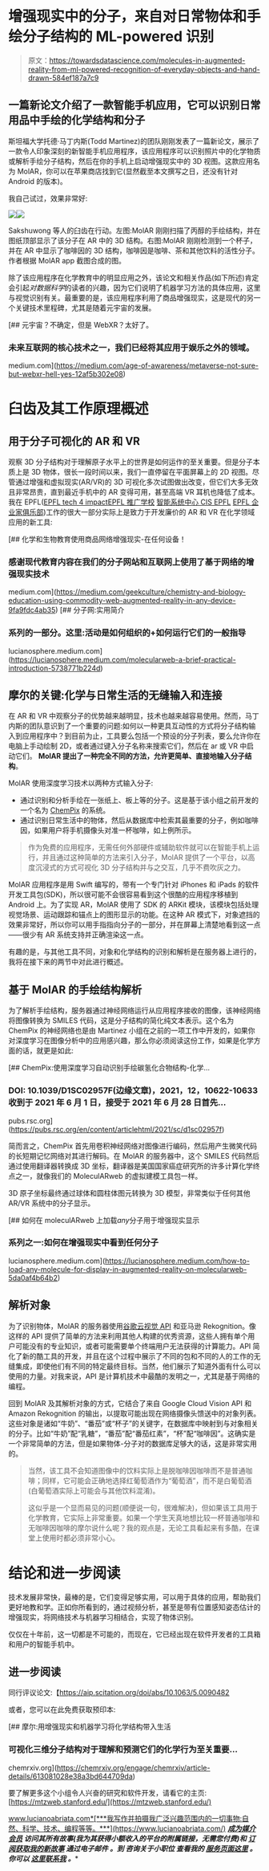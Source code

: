 # 增强现实中的分子，来自对日常物体和手绘分子结构的 ML-powered 识别

> 原文：<https://towardsdatascience.com/molecules-in-augmented-reality-from-ml-powered-recognition-of-everyday-objects-and-hand-drawn-584ef187a7c9>

## 一篇新论文介绍了一款智能手机应用，它可以识别日常用品中手绘的化学结构和分子

斯坦福大学托德·马丁内斯(Todd Martinez)的团队刚刚发表了一篇新论文，展示了一款令人印象深刻的新智能手机应用程序，该应用程序可以识别照片中的化学物质或解析手绘分子结构，然后在你的手机上启动增强现实中的 3D 视图。这款应用名为 MolAR，你可以在苹果商店找到它(显然截至本文撰写之日，还没有针对 Android 的版本)。

我自己试过，效果非常好:

![](img/e3b6a39dae5e518c9365a75628f706d8.png)![](img/9ca1ecfdcf12bfec6ee035c27ff7def1.png)

Sakshuwong 等人的臼齿在行动。左图:MolAR 刚刚扫描了丙醇的手绘结构，并在图纸顶部显示了该分子在 AR 中的 3D 结构。右图:MolAR 刚刚检测到一个杯子，并在 AR 中显示了咖啡因的 3D 结构，咖啡因是咖啡、茶和其他饮料的活性分子。作者根据 MolAR app 截图合成的图。

除了该应用程序在化学教育中的明显应用之外，该论文和相关作品(如下所述)肯定会引起*对数据科学*的读者的兴趣，因为它们说明了机器学习方法的具体应用，这里与视觉识别有关。最重要的是，该应用程序利用了商品增强现实，这是现代的另一个关键技术里程碑，尤其是随着元宇宙的发展。

[](https://medium.com/age-of-awareness/metaverse-not-sure-but-webxr-hell-yes-12af5b302e08) [## 元宇宙？不确定，但是 WebXR？太好了。

### 未来互联网的核心技术之一，我们已经将其应用于娱乐之外的领域。

medium.com](https://medium.com/age-of-awareness/metaverse-not-sure-but-webxr-hell-yes-12af5b302e08) 

# 臼齿及其工作原理概述

## 用于分子可视化的 AR 和 VR

观察 3D 分子结构对于理解原子水平上的世界是如何运作的至关重要。但是分子本质上是 3D 物体，很长一段时间以来，我们一直停留在平面屏幕上的 2D 视图。尽管通过增强和虚拟现实(AR/VR)的 3D 可视化多次试图做出改变，但它们大多无效且非常昂贵，直到最近手机中的 AR 变得可用，甚至高端 VR 耳机也降低了成本。我在 EPFL([EPFL tech 4 impact](https://medium.com/u/7dbe1c70684b?source=post_page-----584ef187a7c9--------------------------------)[EPFL 推广学校](https://medium.com/u/b91d50f7c43c?source=post_page-----584ef187a7c9--------------------------------) [智能系统中心 CIS EPFL](https://medium.com/u/dbc90b1d5873?source=post_page-----584ef187a7c9--------------------------------) [EPFL 企业家俱乐部](https://medium.com/u/f76876cdbe6c?source=post_page-----584ef187a7c9--------------------------------))工作的很大一部分实际上是致力于开发廉价的 AR 和 VR 在化学领域应用的新工具:

[](https://medium.com/geekculture/chemistry-and-biology-education-using-commodity-web-augmented-reality-in-any-device-9fa9fdc4ab35) [## 化学和生物教育使用商品网络增强现实-在任何设备！

### 感谢现代教育内容在我们的分子网站和互联网上使用了基于网络的增强现实技术

medium.com](https://medium.com/geekculture/chemistry-and-biology-education-using-commodity-web-augmented-reality-in-any-device-9fa9fdc4ab35) [](https://lucianosphere.medium.com/molecularweb-a-brief-practical-introduction-5738771b224d) [## 分子网:实用简介

### 系列的一部分。这里:活动是如何组织的+如何运行它们的一般指导

lucianosphere.medium.com](https://lucianosphere.medium.com/molecularweb-a-brief-practical-introduction-5738771b224d) 

## 摩尔的关键:化学与日常生活的无缝输入和连接

在 AR 和 VR 中观察分子的优势越来越明显，技术也越来越容易使用。然而，马丁内斯的团队意识到了一个重要的问题:如何以一种更具互动性的方式将分子结构输入到应用程序中？到目前为止，工具要么包括一个预设的分子列表，要么允许你在电脑上手动绘制 2D，或者通过键入分子名称来搜索它们，然后在 ar 或 VR 中启动它们。 **MolAR 提出了一种完全不同的方法，允许更简单、直接地输入分子结构**。

MolAR 使用深度学习技术以两种方式输入分子:

*   通过识别和分析手绘在一张纸上、板上等的分子。这是基于该小组之前开发的一个名为 [ChemPix](https://pubs.rsc.org/en/content/articlehtml/2021/sc/d1sc02957f) 的系统。
*   通过识别日常生活中的物体，然后从数据库中检索其最重要的分子，例如咖啡因，如果用户将手机摄像头对准一杯咖啡，如上例所示。

> 作为免费的应用程序，无需任何外部硬件或辅助软件就可以在智能手机上运行，并且通过这种简单的方法来引入分子，MolAR 提供了一个平台，以高度沉浸式的方式可视化 3D 分子结构并与之交互，几乎不费吹灰之力。

MolAR 应用程序是用 Swift 编写的，带有一个专门针对 iPhones 和 iPads 的软件开发工具包(SDK)，所以很可能不会很容易看到这个很酷的应用程序移植到 Android 上。为了实现 AR，MolAR 使用了 SDK 的 ARKit 模块，该模块包括处理视觉场景、运动跟踪和锚点上的图形显示的功能。在这种 AR 模式下，对象遮挡的效果非常好，所以你可以用手指指向分子的一部分，并在屏幕上清楚地看到这一点——很少有 AR 系统支持并正确渲染这一点。

有趣的是，与其他工具不同，对象和化学结构的识别和解析是在服务器上进行的，我将在接下来的两节中对此进行概述。

## 基于 MolAR 的手绘结构解析

为了解析手绘结构，服务器通过神经网络运行从应用程序接收的图像，该神经网络将图像转换为 SMILES 代码，这是分子结构的简化纯文本表示。这个名为 ChemPix 的神经网络也是由 Martinez 小组在之前的一项工作中开发的，如果你对深度学习在图像分析中的应用感兴趣，那么你必须阅读这份工作，如果是化学方面的话，就更是如此:

[](https://pubs.rsc.org/en/content/articlehtml/2021/sc/d1sc02957f) [## ChemPix:使用深度学习自动识别手绘碳氢化合物结构-化学…

### DOI: 10.1039/D1SC02957F(边缘文章)，2021，12，10622-10633 收到于 2021 年 6 月 1 日，接受于 2021 年 6 月 28 日首先…

pubs.rsc.org](https://pubs.rsc.org/en/content/articlehtml/2021/sc/d1sc02957f) 

简而言之，ChemPix 首先用卷积神经网络对图像进行编码，然后用产生微笑代码的长短期记忆网络对其进行解码。在 MolAR 的服务器中，这个 SMILES 代码然后通过使用翻译器转换成 3D 坐标，翻译器是美国国家癌症研究所的许多计算化学终点之一，就像我们的 MoleculARweb 的虚拟建模工具包一样。

3D 原子坐标最终通过球体和圆柱体图元转换为 3D 模型，非常类似于任何其他 AR/VR 系统中的分子显示。

[](https://lucianosphere.medium.com/how-to-load-any-molecule-for-display-in-augmented-reality-on-molecularweb-5da0af4b64b2) [## 如何在 moleculARweb 上加载*any*分子用于增强现实显示

### 系列之一:如何在增强现实中看到任何分子

lucianosphere.medium.com](https://lucianosphere.medium.com/how-to-load-any-molecule-for-display-in-augmented-reality-on-molecularweb-5da0af4b64b2) 

## 解析对象

为了识别物体，MolAR 的服务器使用[谷歌云视觉 API](https://cloud.google.com/vision) 和亚马逊 Rekognition。像这样的 API 提供了简单的方法来利用其他人构建的优秀资源，这些人拥有单个用户可能没有的专业知识，或者可能需要单个终端用户无法获得的计算能力。API 简化了新的酷工具的开发，并且在这个过程中展示了不同的包和不同的人的工作的无缝集成，即使他们有不同的特定最终目标。当然，他们展示了知道外面有什么可以使用的力量。对我来说，API 是计算机技术中最酷的发明之一，尤其是基于网络的编程。

回到 MolAR 及其解析对象的方式，它结合了来自 Google Cloud Vision API 和 Amazon Rekognition 的输出，以提取可能出现在网络摄像头馈送中的对象列表。这些对象是诸如“牛奶”、“番茄”或“杯子”的关键字，在数据库中映射到与对象相关的分子。比如“牛奶”配“乳糖”，“番茄”配“番茄红素”，“杯”配“咖啡因”。这确实是一个非常简单的方法，但是如果物体-分子对的数据库足够大的话，这是非常实用的。

> 当然，该工具不会知道图像中的饮料实际上是脱咖啡因咖啡而不是普通咖啡；同样，它可能会正确地选择红葡萄酒作为“葡萄酒”，而不是白葡萄酒(白葡萄酒实际上可能会与其他饮料混淆)。
> 
> 这似乎是一个显而易见的问题(顺便说一句，很难解决)，但如果该工具用于化学教育，它实际上非常重要。如果一个学生天真地想比较一杯普通咖啡和无咖啡因咖啡的摩尔说什么呢？我的观点是，无论工具看起来有多酷，在课堂上使用时都必须非常小心。

# 结论和进一步阅读

技术发展非常快，最棒的是，它们变得足够实用，可以用于具体的应用，帮助我们更好地教和学。正如你所看到的，通过视频分析，甚至是带有位置感知姿态估计的增强现实，将网络技术与机器学习相结合，实现了物体识别。

仅仅在十年前，这一切都是不可能的，而现在，它已经出现在软件开发者的工具箱和用户的智能手机中。

## 进一步阅读

同行评议论文:【https://aip.scitation.org/doi/abs/10.1063/5.0090482 

或者，您可以在此免费获取预印本:

[](https://chemrxiv.org/engage/chemrxiv/article-details/613081028e38a3bd644709da) [## 摩尔:用增强现实和机器学习将化学结构带入生活

### 可视化三维分子结构对于理解和预测它们的化学行为至关重要…

chemrxiv.org](https://chemrxiv.org/engage/chemrxiv/article-details/613081028e38a3bd644709da) 

要了解更多这个小组令人兴奋的研究和软件开发，请看它的主页:[https://mtzweb.stanford.edu/](https://mtzweb.stanford.edu/)

www.lucianoabriata.com*[***我写作并拍摄我广泛兴趣范围内的一切事物:自然、科学、技术、编程等等。***](https://www.lucianoabriata.com/) **[***成为媒介会员***](https://lucianosphere.medium.com/membership) *访问其所有故事(我为其获得小额收入的平台的附属链接，无需您付费)和* [***订阅获取我的新故事***](https://lucianosphere.medium.com/subscribe) ***通过电子邮件*** *。到* ***咨询关于小职位*** *查看我的* [***服务页面这里***](https://lucianoabriata.altervista.org/services/index.html) *。你可以* [***这里联系我***](https://lucianoabriata.altervista.org/office/contact.html) ***。******